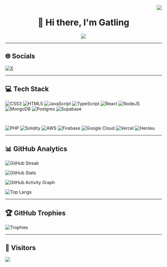 <img align="right" src="https://visitor-badge.laobi.icu/badge?page_id=iamgatling.iamgatling" />

<h1 align="center">👋 Hi there, I'm Gatling</h1>

<p align="center">
  <a href="https://git.io/typing-svg">
    <img src="https://readme-typing-svg.herokuapp.com?font=Poppins&color=84A12D&size=30&center=true&vCenter=true&lines=Full+Stack+Engineer;Open+Source+Enthusiast;Problem+Solver;Critical+Thinker;I+love+building+stuff" />
  </a>
</p>

---

## 🌐 Socials
[![X](https://img.shields.io/badge/X-000000?style=for-the-badge&logo=x&logoColor=white)](https://x.com/iamgatling)

---

## 💻 Tech Stack
<p align="center">
  
![CSS3](https://img.shields.io/badge/css3-1572B6?style=for-the-badge&logo=css3&logoColor=white)
![HTML5](https://img.shields.io/badge/html5-E34F26?style=for-the-badge&logo=html5&logoColor=white)
![JavaScript](https://img.shields.io/badge/javascript-F7DF1E?style=for-the-badge&logo=javascript&logoColor=black)
![TypeScript](https://img.shields.io/badge/typescript-007ACC?style=for-the-badge&logo=typescript&logoColor=white)
![React](https://img.shields.io/badge/react-20232A?style=for-the-badge&logo=react&logoColor=61DAFB)
![NodeJS](https://img.shields.io/badge/node.js-339933?style=for-the-badge&logo=node.js&logoColor=white)
![MongoDB](https://img.shields.io/badge/mongodb-4EA94B?style=for-the-badge&logo=mongodb&logoColor=white)
![Postgres](https://img.shields.io/badge/postgres-316192?style=for-the-badge&logo=postgresql&logoColor=white)
![Supabase](https://img.shields.io/badge/supabase-3ECF8E?style=for-the-badge&logo=supabase&logoColor=white)

<br/>

![PHP](https://img.shields.io/badge/php-777BB4?style=for-the-badge&logo=php&logoColor=white)
![Solidity](https://img.shields.io/badge/solidity-363636?style=for-the-badge&logo=solidity&logoColor=white)
![AWS](https://img.shields.io/badge/aws-FF9900?style=for-the-badge&logo=amazon-aws&logoColor=white)
![Firebase](https://img.shields.io/badge/firebase-039BE5?style=for-the-badge&logo=firebase)
![Google Cloud](https://img.shields.io/badge/googlecloud-4285F4?style=for-the-badge&logo=google-cloud&logoColor=white)
![Vercel](https://img.shields.io/badge/vercel-000000?style=for-the-badge&logo=vercel&logoColor=white)
![Heroku](https://img.shields.io/badge/heroku-430098?style=for-the-badge&logo=heroku&logoColor=white)

</p>

---

## 📊 GitHub Analytics
<p align="center">
  
![GitHub Streak](https://github-readme-streak-stats.herokuapp.com?user=iamgatling&theme=tokyonight)  

![GitHub Stats](https://github-readme-stats.vercel.app/api?username=iamgatling&show_icons=true&theme=tokyonight)  

![GitHub Activity Graph](https://github-readme-activity-graph.vercel.app/graph?username=iamgatling&theme=tokyo-night)

![Top Langs](https://github-readme-stats.vercel.app/api/top-langs/?username=iamgatling&layout=compact&theme=tokyonight)

</p>

---

## 🏆 GitHub Trophies
<p align="center">
  
![Trophies](https://github-profile-trophy.vercel.app/?username=iamgatling&theme=gotham&no-frame=false&no-bg=false&margin-w=4)

</p>

---

## 👀 Visitors
[![](https://visitcount.itsvg.in/api?id=iamgatling&icon=0&color=0)](https://visitcount.itsvg.in)